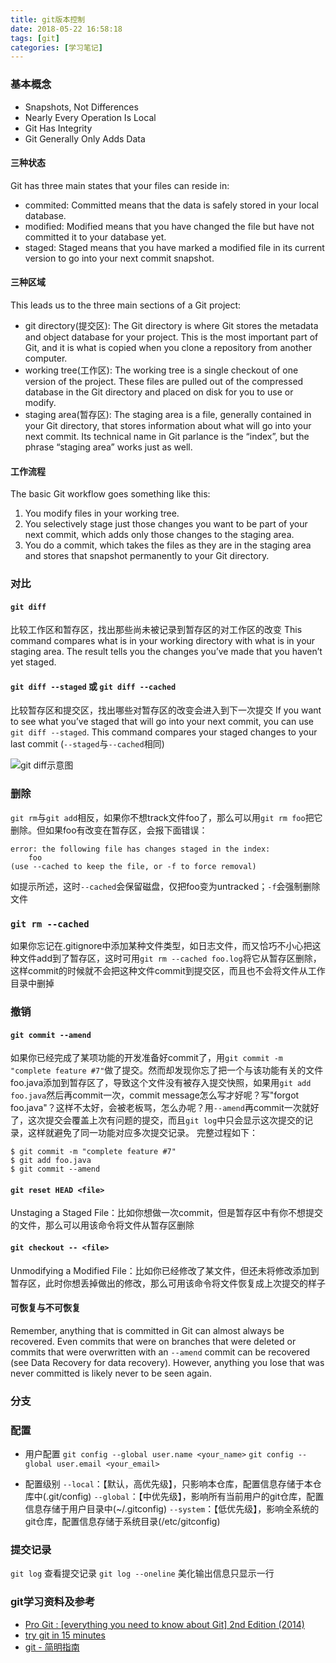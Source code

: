 ```yaml
---
title: git版本控制
date: 2018-05-22 16:58:18
tags: [git]
categories: [学习笔记]
---
```


### 基本概念
- Snapshots, Not Differences
- Nearly Every Operation Is Local
- Git Has Integrity
- Git Generally Only Adds Data

#### 三种状态
Git has three main states that your files can reside in:
- commited: Committed means that the data is safely stored in your local database.
- modified: Modified means that you have changed the file but have not committed it to your database yet.
- staged: Staged means that you have marked a modified file in its current version to go into your next commit snapshot.

#### 三种区域
This leads us to the three main sections of a Git project: 
- git directory(提交区): The Git directory is where Git stores the metadata and object database for your project. This is the most important part of Git, and it is what is copied when you clone a repository from another computer.
- working tree(工作区): The working tree is a single checkout of one version of the project. These files are pulled out of the compressed database in the Git directory and placed on disk for you to use or modify.
- staging area(暂存区): The staging area is a file, generally contained in your Git directory, that stores information about what will go into your next commit. Its technical name in Git parlance is the “index”, but the phrase “staging area” works just as well.

#### 工作流程
The basic Git workflow goes something like this:
1. You modify files in your working tree.
2. You selectively stage just those changes you want to be part of your next commit, which adds only those changes to the staging area.
3. You do a commit, which takes the files as they are in the staging area and stores that snapshot permanently to your Git directory.

### 对比
#### `git diff`
比较工作区和暂存区，找出那些尚未被记录到暂存区的对工作区的改变
This command compares what is in your working directory with what is in your staging area. The result tells you the changes you’ve made that you haven’t yet staged.

#### `git diff --staged` 或 `git diff --cached`
比较暂存区和提交区，找出哪些对暂存区的改变会进入到下一次提交
If you want to see what you’ve staged that will go into your next commit, you can use `git diff --staged`. This command compares your staged changes to your last commit
(`--staged`与`--cached`相同)

![git diff示意图](gitdiff.jpg)

### 删除
`git rm`与`git add`相反，如果你不想track文件foo了，那么可以用`git rm foo`把它删除。但如果foo有改变在暂存区，会报下面错误：
```
error: the following file has changes staged in the index:
    foo
(use --cached to keep the file, or -f to force removal)
```
如提示所述，这时`--cached`会保留磁盘，仅把foo变为untracked；`-f`会强制删除文件

### `git rm --cached`
如果你忘记在.gitignore中添加某种文件类型，如日志文件，而又恰巧不小心把这种文件add到了暂存区，这时可用`git rm --cached foo.log`将它从暂存区删除，这样commit的时候就不会把这种文件commit到提交区，而且也不会将文件从工作目录中删掉

### 撤销
#### `git commit --amend`
如果你已经完成了某项功能的开发准备好commit了，用`git commit -m "complete feature #7"`做了提交。然而却发现你忘了把一个与该功能有关的文件foo.java添加到暂存区了，导致这个文件没有被存入提交快照，如果用`git add foo.java`然后再commit一次，commit message怎么写才好呢？写"forgot foo.java"？这样不太好，会被老板骂，怎么办呢？用`--amend`再commit一次就好了，这次提交会覆盖上次有问题的提交，而且`git log`中只会显示这次提交的记录，这样就避免了同一功能对应多次提交记录。
完整过程如下：
```
$ git commit -m "complete feature #7"
$ git add foo.java
$ git commit --amend
```

#### `git reset HEAD <file>`
Unstaging a Staged File：比如你想做一次commit，但是暂存区中有你不想提交的文件，那么可以用该命令将文件从暂存区删除

#### `git checkout -- <file>`
Unmodifying a Modified File：比如你已经修改了某文件，但还未将修改添加到暂存区，此时你想丢掉做出的修改，那么可用该命令将文件恢复成上次提交的样子

#### 可恢复与不可恢复
Remember, anything that is committed in Git can almost always be recovered. Even commits that were on branches that were deleted or commits that were overwritten with an `--amend` commit can be recovered (see Data Recovery for data recovery). However, anything you lose that was never committed is likely never to be seen again.

### 分支

### 配置
- 用户配置
`git config --global user.name <your_name>`
`git config --global user.email <your_email>`

- 配置级别
`--local`：【默认，高优先级】，只影响本仓库，配置信息存储于本仓库中(.git/config)
`--global`：【中优先级】，影响所有当前用户的git仓库，配置信息存储于用户目录中(~/.gitconfig)
`--system`：【低优先级】，影响全系统的git仓库，配置信息存储于系统目录(/etc/gitconfig)

### 提交记录
`git log` 查看提交记录
`git log --oneline` 美化输出信息只显示一行

### git学习资料及参考
- [Pro Git : [everything you need to know about Git] 2nd Edition (2014)](progit.pdf)
- [try git in 15 minutes](https://try.github.io)
- [git - 简明指南](http://rogerdudler.github.io/git-guide/index.zh.html)




